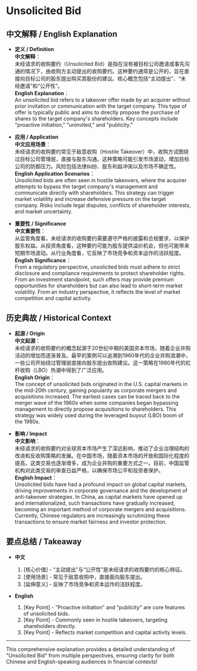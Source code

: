 # Unsolicited Bid

## 中文解释 / English Explanation

* **定义 / Definition**  
  **中文解释**：  
  未经请求的收购要约（Unsolicited Bid）是指在没有被目标公司邀请或事先沟通的情况下，由收购方主动提出的收购要约。这种要约通常是公开的，旨在直接向目标公司的股东提出购买其股份的建议。核心概念包括“主动提出”、“未经邀请”和“公开性”。  
  **English Explanation**：  
  An unsolicited bid refers to a takeover offer made by an acquirer without prior invitation or communication with the target company. This type of offer is typically public and aims to directly propose the purchase of shares to the target company's shareholders. Key concepts include "proactive initiation," "uninvited," and "publicity."

* **应用 / Application**  
  **中文应用场景**：  
  未经请求的收购要约常见于敌意收购（Hostile Takeover）中，收购方试图绕过目标公司管理层，直接与股东沟通。这种策略可能引发市场波动，增加目标公司的防御压力。风险包括法律纠纷、股东利益冲突以及市场不确定性。  
  **English Application Scenarios**：  
  Unsolicited bids are often seen in hostile takeovers, where the acquirer attempts to bypass the target company's management and communicate directly with shareholders. This strategy can trigger market volatility and increase defensive pressure on the target company. Risks include legal disputes, conflicts of shareholder interests, and market uncertainty.

* **重要性 / Significance**  
  **中文重要性**：  
  从监管角度看，未经请求的收购要约需要遵守严格的披露和合规要求，以保护股东权益。从投资角度看，这种要约可能为股东提供溢价机会，但也可能带来短期市场波动。从行业角度看，它反映了市场竞争和资本运作的活跃程度。  
  **English Significance**：  
  From a regulatory perspective, unsolicited bids must adhere to strict disclosure and compliance requirements to protect shareholder rights. From an investment standpoint, such offers may provide premium opportunities for shareholders but can also lead to short-term market volatility. From an industry perspective, it reflects the level of market competition and capital activity.

## 历史典故 / Historical Context

* **起源 / Origin**  
  **中文起源**：  
  未经请求的收购要约的概念起源于20世纪中期的美国资本市场，随着企业并购活动的增加而逐渐普及。最早的案例可以追溯到1960年代的企业并购浪潮中，一些公司开始绕过管理层直接向股东提出收购建议。这一策略在1980年代的杠杆收购（LBO）热潮中得到了广泛应用。  
  **English Origin**：  
  The concept of unsolicited bids originated in the U.S. capital markets in the mid-20th century, gaining popularity as corporate mergers and acquisitions increased. The earliest cases can be traced back to the merger wave of the 1960s when some companies began bypassing management to directly propose acquisitions to shareholders. This strategy was widely used during the leveraged buyout (LBO) boom of the 1980s.

* **影响 / Impact**  
  **中文影响**：  
  未经请求的收购要约对全球资本市场产生了深远影响，推动了企业治理结构的改进和反收购策略的发展。在中国市场，随着资本市场的开放和国际化程度的提高，这类交易也逐渐增多，成为企业并购的重要方式之一。目前，中国监管机构对此类交易的审查日益严格，以确保市场公平和投资者保护。  
  **English Impact**：  
  Unsolicited bids have had a profound impact on global capital markets, driving improvements in corporate governance and the development of anti-takeover strategies. In China, as capital markets have opened up and internationalized, such transactions have gradually increased, becoming an important method of corporate mergers and acquisitions. Currently, Chinese regulators are increasingly scrutinizing these transactions to ensure market fairness and investor protection.

## 要点总结 / Takeaway

* **中文**  
  1. [核心价值] - “主动提出”与“公开性”是未经请求的收购要约的核心特征。
  2. [使用场景] - 常见于敌意收购中，直接面向股东提出。
  3. [延伸意义] - 反映了市场竞争和资本运作的活跃程度。

* **English**
  1. [Key Point] - "Proactive initiation" and "publicity" are core features of unsolicited bids.
  2. [Key Point] - Commonly seen in hostile takeovers, targeting shareholders directly.
  3. [Key Point] - Reflects market competition and capital activity levels.

---

This comprehensive explanation provides a detailed understanding of "Unsolicited Bid" from multiple perspectives, ensuring clarity for both Chinese and English-speaking audiences in financial contexts!